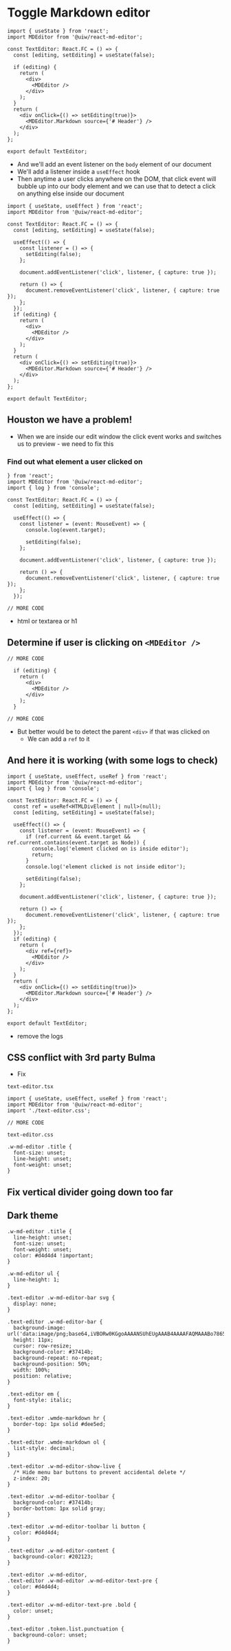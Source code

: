 # Toggle Markdown editor
```
import { useState } from 'react';
import MDEditor from '@uiw/react-md-editor';

const TextEditor: React.FC = () => {
  const [editing, setEditing] = useState(false);

  if (editing) {
    return (
      <div>
        <MDEditor />
      </div>
    );
  }
  return (
    <div onClick={() => setEditing(true)}>
      <MDEditor.Markdown source={'# Header'} />
    </div>
  );
};

export default TextEditor;

```

* And we'll add an event listener on the `body` element of our document
* We'll add a listener inside a `useEffect` hook
* Then anytime a user clicks anywhere on the DOM, that click event will bubble up into our body element and we can use that to detect a click on anything else inside our document

```
import { useState, useEffect } from 'react';
import MDEditor from '@uiw/react-md-editor';

const TextEditor: React.FC = () => {
  const [editing, setEditing] = useState(false);

  useEffect(() => {
    const listener = () => {
      setEditing(false);
    };

    document.addEventListener('click', listener, { capture: true });

    return () => {
      document.removeEventListener('click', listener, { capture: true });
    };
  });
  if (editing) {
    return (
      <div>
        <MDEditor />
      </div>
    );
  }
  return (
    <div onClick={() => setEditing(true)}>
      <MDEditor.Markdown source={'# Header'} />
    </div>
  );
};

export default TextEditor;
```

## Houston we have a problem!
* When we are inside our edit window the click event works and switches us to preview - we need to fix this

### Find out what element a user clicked on
```
} from 'react';
import MDEditor from '@uiw/react-md-editor';
import { log } from 'console';

const TextEditor: React.FC = () => {
  const [editing, setEditing] = useState(false);

  useEffect(() => {
    const listener = (event: MouseEvent) => {
      console.log(event.target);

      setEditing(false);
    };

    document.addEventListener('click', listener, { capture: true });

    return () => {
      document.removeEventListener('click', listener, { capture: true });
    };
  });

// MORE CODE
```

* html or textarea or h1

## Determine if user is clicking on `<MDEditor />`

```
// MORE CODE

  if (editing) {
    return (
      <div>
        <MDEditor />
      </div>
    );
  }

// MORE CODE
```

* But better would be to detect the parent `<div>` if that was clicked on 
    - We can add a `ref` to it

## And here it is working (with some logs to check)

```
import { useState, useEffect, useRef } from 'react';
import MDEditor from '@uiw/react-md-editor';
import { log } from 'console';

const TextEditor: React.FC = () => {
  const ref = useRef<HTMLDivElement | null>(null);
  const [editing, setEditing] = useState(false);

  useEffect(() => {
    const listener = (event: MouseEvent) => {
      if (ref.current && event.target && ref.current.contains(event.target as Node)) {
        console.log('element clicked on is inside editor');
        return;
      }
      console.log('element clicked is not inside editor');

      setEditing(false);
    };

    document.addEventListener('click', listener, { capture: true });

    return () => {
      document.removeEventListener('click', listener, { capture: true });
    };
  });
  if (editing) {
    return (
      <div ref={ref}>
        <MDEditor />
      </div>
    );
  }
  return (
    <div onClick={() => setEditing(true)}>
      <MDEditor.Markdown source={'# Header'} />
    </div>
  );
};

export default TextEditor;
```

* remove the logs

## CSS conflict with 3rd party Bulma
* Fix

`text-editor.tsx`

```
import { useState, useEffect, useRef } from 'react';
import MDEditor from '@uiw/react-md-editor';
import './text-editor.css';

// MORE CODE
```

`text-editor.css`

```
.w-md-editor .title {
  font-size: unset;
  line-height: unset;
  font-weight: unset;
}
```

## Fix vertical divider going down too far

## Dark theme
```
.w-md-editor .title {
  line-height: unset;
  font-size: unset;
  font-weight: unset;
  color: #d4d4d4 !important;
}

.w-md-editor ul {
  line-height: 1;
}

.text-editor .w-md-editor-bar svg {
  display: none;
}

.text-editor .w-md-editor-bar {
  background-image: url('data:image/png;base64,iVBORw0KGgoAAAANSUhEUgAAAB4AAAAFAQMAAABo7865AAAABlBMVEVHcEzMzMzyAv2sAAAAAXRSTlMAQObYZgAAABBJREFUeF5jOAMEEAIEEFwAn3kMwcB6I2AAAAAASUVORK5CYII=');
  height: 11px;
  cursor: row-resize;
  background-color: #37414b;
  background-repeat: no-repeat;
  background-position: 50%;
  width: 100%;
  position: relative;
}

.text-editor em {
  font-style: italic;
}

.text-editor .wmde-markdown hr {
  border-top: 1px solid #dee5ed;
}

.text-editor .wmde-markdown ol {
  list-style: decimal;
}

.text-editor .w-md-editor-show-live {
  /* Hide menu bar buttons to prevent accidental delete */
  z-index: 20;
}

.text-editor .w-md-editor-toolbar {
  background-color: #37414b;
  border-bottom: 1px solid gray;
}

.text-editor .w-md-editor-toolbar li button {
  color: #d4d4d4;
}

.text-editor .w-md-editor-content {
  background-color: #202123;
}

.text-editor .w-md-editor,
.text-editor .w-md-editor .w-md-editor-text-pre {
  color: #d4d4d4;
}

.text-editor .w-md-editor-text-pre .bold {
  color: unset;
}

.text-editor .token.list.punctuation {
  background-color: unset;
}
```

